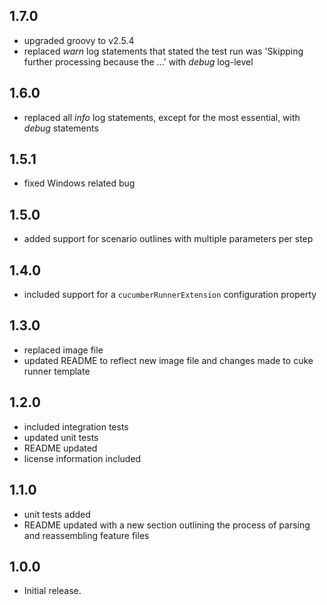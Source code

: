 ## 1.7.0
* upgraded groovy to v2.5.4
* replaced _warn_ log statements that stated the test run was 'Skipping further processing because the ...' with _debug_ log-level

## 1.6.0
* replaced all _info_ log statements, except for the most essential, with _debug_ statements

## 1.5.1
* fixed Windows related bug

## 1.5.0
* added support for scenario outlines with multiple parameters per step

## 1.4.0
* included support for a `cucumberRunnerExtension` configuration property

## 1.3.0
* replaced image file
* updated README to reflect new image file and changes made to cuke runner template

## 1.2.0
* included integration tests
* updated unit tests
* README updated
* license information included

## 1.1.0
* unit tests added
* README updated with a new section outlining the process of parsing and reassembling feature files

## 1.0.0
* Initial release.
